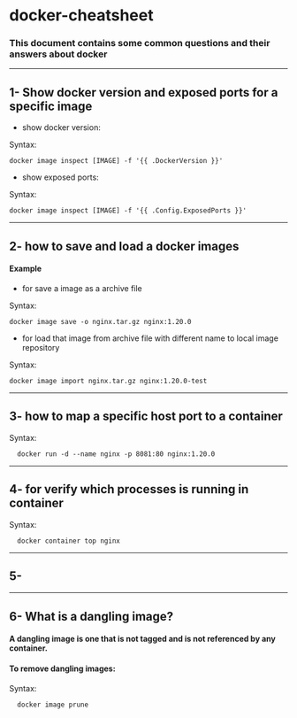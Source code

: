 # docker-cheatsheet
### This document contains some common questions and their answers about docker
---
## 1- Show docker version and exposed ports for a specific image
* show docker version:

 Syntax:
 
    docker image inspect [IMAGE] -f '{{ .DockerVersion }}'
    
* show exposed ports:

 Syntax:
 
    docker image inspect [IMAGE] -f '{{ .Config.ExposedPorts }}' 
  
---
## 2- how to save and load a docker images

#### Example
* for save a image as a archive file

 Syntax:
 
    docker image save -o nginx.tar.gz nginx:1.20.0
    
* for load that image from archive file with different name to local image repository

 Syntax:
 
    docker image import nginx.tar.gz nginx:1.20.0-test
    
---
## 3- how to map a specific host port to a container

 Syntax:
      
      docker run -d --name nginx -p 8081:80 nginx:1.20.0
     
---
## 4- for verify which processes is running in container

  Syntax:
  
      docker container top nginx
---
## 5-
---
## 6- What is a dangling image? 

#### A dangling image is one that is not tagged and is not referenced by any container.
#### To remove dangling images:

  Syntax:
  
      docker image prune
     
